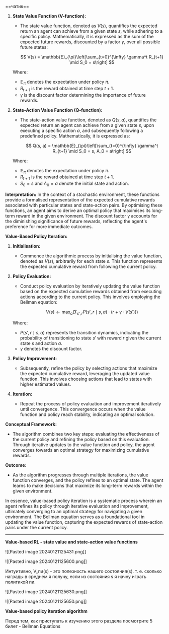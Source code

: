 ==чатик==


1. **State Value Function (V-function):**
   - The state value function, denoted as $V(s)$, quantifies the expected return an agent can achieve from a given state $s$, while adhering to a specific policy. Mathematically, it is expressed as the sum of the expected future rewards, discounted by a factor $\gamma$, over all possible future states:

     $$ V(s) = \mathbb{E}_{\pi}\left[\sum_{t=0}^{\infty} \gamma^t R_{t+1} \mid S_0 = s\right] $$

   Where:
   - $\mathbb{E}_{\pi}$ denotes the expectation under policy $\pi$.
   - $R_{t+1}$ is the reward obtained at time step $t+1$.
   - $\gamma$ is the discount factor determining the importance of future rewards.

2. **State-Action Value Function (Q-function):**
   - The state-action value function, denoted as $Q(s, a)$, quantifies the expected return an agent can achieve from a given state $s$, upon executing a specific action $a$, and subsequently following a predefined policy. Mathematically, it is expressed as:

     $$ Q(s, a) = \mathbb{E}_{\pi}\left[\sum_{t=0}^{\infty} \gamma^t R_{t+1} \mid S_0 = s, A_0 = a\right] $$

   Where:
   - $\mathbb{E}_{\pi}$ denotes the expectation under policy $\pi$.
   - $R_{t+1}$ is the reward obtained at time step $t+1$.
   - $S_0 = s$ and $A_0 = a$ denote the initial state and action.

**Interpretation:**
In the context of a stochastic environment, these functions provide a formalised representation of the expected cumulative rewards associated with particular states and state-action pairs. By optimising these functions, an agent aims to derive an optimal policy that maximises its long-term reward in the given environment. The discount factor $\gamma$ accounts for the diminishing significance of future rewards, reflecting the agent's preference for more immediate outcomes.


**Value-Based Policy Iteration:**

1. **Initialisation:**
   - Commence the algorithmic process by initialising the value function, denoted as $V(s)$, arbitrarily for each state $s$. This function represents the expected cumulative reward from following the current policy.

2. **Policy Evaluation:**
   - Conduct policy evaluation by iteratively updating the value function based on the expected cumulative rewards obtained from executing actions according to the current policy. This involves employing the Bellman equation:

     $$ V(s) \leftarrow \max_a \left( \sum_{s', r} P(s', r \mid s, a) \cdot \left( r + \gamma \cdot V(s') \right) \right) $$

   Where:
   - $P(s', r \mid s, a)$ represents the transition dynamics, indicating the probability of transitioning to state $s'$ with reward $r$ given the current state $s$ and action $a$.
   - $\gamma$ denotes the discount factor.

3. **Policy Improvement:**
   - Subsequently, refine the policy by selecting actions that maximize the expected cumulative reward, leveraging the updated value function. This involves choosing actions that lead to states with higher estimated values.

4. **Iteration:**
   - Repeat the process of policy evaluation and improvement iteratively until convergence. This convergence occurs when the value function and policy reach stability, indicating an optimal solution.

**Conceptual Framework:**
   - The algorithm combines two key steps: evaluating the effectiveness of the current policy and refining the policy based on this evaluation. Through iterative updates to the value function and policy, the agent converges towards an optimal strategy for maximizing cumulative rewards.

**Outcome:**
   - As the algorithm progresses through multiple iterations, the value function converges, and the policy refines to an optimal state. The agent learns to make decisions that maximize its long-term rewards within the given environment.

In essence, value-based policy iteration is a systematic process wherein an agent refines its policy through iterative evaluation and improvement, ultimately converging to an optimal strategy for navigating a given environment. The Bellman equation serves as a foundational tool in updating the value function, capturing the expected rewards of state-action pairs under the current policy.

-----------------------------------------------------------

**Value-based RL - state value and state-action value functions**


![[Pasted image 20240121125431.png]]

![[Pasted image 20240121125600.png]]

Интуитивно, V_пи(s) - это полезность нашего состояния(s). т. е. сколько награды в среднем я получу, если из состояния s я начну играть политикой пи.

![[Pasted image 20240121125630.png]]

![[Pasted image 20240121125650.png]]

**Value-based policy iteration algorithm**

Перед тем, как приступать к изучению этого раздела посмотрите 5 билет - Bellman Equations


